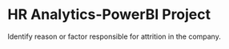 # HR Analytics-PowerBI Project
Identify reason or factor responsible for attrition in the company. 
